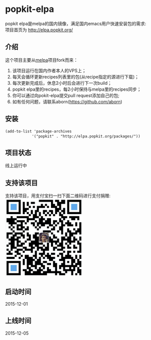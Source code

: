 # popkit-elpa
popkit elpa是melpa的国内镜像，满足国内emacs用户快速安装包的需求:  
项目首页为 http://elpa.popkit.org/

## 介绍
这个项目主要从[melpa](https://github.com/aborn/melpa)项目fork而来：
1. 该项目运行在国内作者本人的VPS上；
2. 每天会循环更新recipes列表里的包(从recipe指定的源进行下载)；
3. 每次更新完成后，休息2小时后会进行下一次build；
4. popkit elpa里的recipes，每2小时保持与melpa里的recipes同步；
5. 你可以通过向pokit-elpa提交pull request添加自己的包;
6. 如有任何问题，请联系aborn(https://github.com/aborn)

## 安装
```elisp
(add-to-list 'package-archives
            '("popkit" . "http://elpa.popkit.org/packages/"))
```

## 项目状态
线上运行中

## 支持该项目
支持该项目，用支付宝扫一扫下面二维码进行支付捐赠:
<img src="html/style/image/donate.png" alt="支持该项目" style="width:250px;height:250px"/>

## 启动时间 
2015-12-01

## 上线时间
2015-12-05

